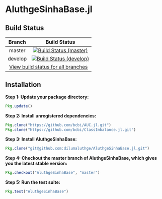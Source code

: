# AluthgeSinhaBase.jl

## Build Status

<table>
    <thead>
        <tr>
            <th>Branch</th>
            <th>Build Status</th>
        </tr>
    </thead>
    <tbody>
        <tr>
            <td align="center">master</td>
            <td align="center"><a href="https://travis-ci.com/dilumaluthge/AluthgeSinhaBase.jl/branches"><img alt="Build Status (master)" title="Build Status (master)" src="https://travis-ci.com/dilumaluthge/AluthgeSinhaBase.jl.svg?token=dMqeEKHqcnWSXz982pdf&branch=master"></a></td>
        </tr>
        <tr>
            <td align="center">develop</td>
            <td align="center"><a href="https://travis-ci.com/dilumaluthge/AluthgeSinhaBase.jl/branches"><img alt="Build Status (develop)" title="Build Status (develop)" src="https://travis-ci.com/dilumaluthge/AluthgeSinhaBase.jl.svg?token=dMqeEKHqcnWSXz982pdf&branch=develop"></a></td>
        </tr>
        <tr>
            <td align="center" colspan="2"><a href="https://travis-ci.com/dilumaluthge/AluthgeSinhaBase.jl/branches">View build status for all branches</a></td>
        </tr>
    <tbody>
</table>

## Installation

**Step 1: Update your package directory:**
```julia
Pkg.update()
```

**Step 2: Install unregistered dependencies:**
```julia
Pkg.clone("https://github.com/bcbi/AUC.jl.git")
Pkg.clone("https://github.com/bcbi/ClassImbalance.jl.git")
```

**Step 3: Install AluthgeSinhaBase:**
```julia
Pkg.clone("git@github.com:dilumaluthge/AluthgeSinhaBase.jl.git")
```

**Step 4: Checkout the master branch of AluthgeSinhaBase, which gives you the latest stable version:**
```julia
Pkg.checkout("AluthgeSinhaBase", "master")
```

**Step 5: Run the test suite:**
```julia
Pkg.test("AluthgeSinhaBase")
```
